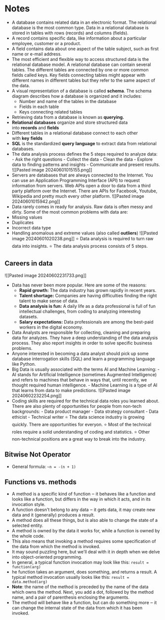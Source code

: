 # Notes

- A database contains related data in an electronic format. The relational database is the most common type. Data in a relational database is stored in tables with rows (records) and columns (fields).
- A record contains specific data, like information about a particular employee, customer or a product.
- A field contains data about one aspect of the table subject, such as first name or e-mail address.
- The most efficient and flexible way to access structured data is the relational database model. A relational database can contain several tables. The different tables are connected by one or more common fields called keys. Key fields connecting tables might appear with different names in different tables but they refer to the same aspect of the data.
- A visual representation of a database is called **schema**. The schema diagram describes how a database is organized and it includes:
  - Number and name of the tables in the database
  - Fields in each table
  - Keys connecting related tables
- Retrieving data from a database is known as **querying.**
- **Relational databases** organize and store structured data into **records** and **fields**
- Different tables in a relational database connect to each other with **key** **fields**
- **SQL** is the standardized **query** **language** to extract data from relational databases.
- The data analysis process defines the 5 steps required to analyze data:  - Ask the right questions - Collect the data - Clean the data - Explore data to finding patterns and insights - Communicate and present results.
  ![[Pasted image 20240601015155.png]]
- Servers are databases that are always connected to the Internet. You can use an Application Programming Interface (API) to request information from servers. Web APIs open a door to data from a third party platform over the Internet. There are APIs for Facebook, Youtube, Wikipedia and pretty much every other platform.
  ![[Pasted image 20240601015942.png]]
- Data rarely comes in ready for analysis. Raw data is often messy and dirty. Some of the most common problems with data are:
- Missing values
- Duplicates
- Incorrect data type
- Handling anomalous and extreme values (also called **outliers**)
  ![[Pasted image 20240601020238.png]]
  ⭐ Data analysis is required to turn raw data into insights.
  ⭐ The data analysis process consists of 5 steps.

## Careers in data

![[Pasted image 20240602231733.png]]

- Data has never been more popular. Here are some of the reasons:
  - **Rapid growth:** The data industry has grown rapidly in recent years.
  - **Talent shortage:** Companies are having difficulties finding the right talent to make sense of data.
  - **Data analysis is fun:** A daily life as a data professional is full of fun intellectual challenges, from coding to analyzing interesting datasets.
  - **Salary expectations:** Data professionals are among the best-paid workers in the digital economy.
- Data Analysts are responsible for collecting, cleaning and preparing data for analyzes. They have a deep understanding of the data analysis process. They also report insights in order to solve specific business problems.
- Anyone interested in becoming a data analyst should pick up some database interrogation skills (SQL) and learn a programming language like Python.
- Big Data is usually associated with the terms AI and Machine Learning: - AI stands for Artificial Intelligence (sometimes Augmented Intelligence) and refers to machines that behave in ways that, until recently, we thought required human intelligence. - Machine Learning is a type of AI that learns from data to make predictions.
  ![[Pasted image 20240602232254.png]]
- Coding skills are required for the technical data roles you learned about. There are also plenty of opportunities for people from non-tech backgrounds: - Data product manager - Data strategy consultant - Data ethicist - Technical writer
  ⭐ The data science industry is growing quickly. There are opportunities for everyon.
  ⭐ Most of the technical roles require a solid understanding of coding and statistics.
  ⭐ Other non-technical positions are a great way to break into the industry.

## Bitwise Not Operator

- General formula: `~n = -(n + 1)`

## Functions vs. methods

- A method is a specific kind of function ‒ it behaves like a function and looks like a function, but differs in the way in which it acts, and in its invocation style.
- A function doesn't belong to any data ‒ it gets data, it may create new data and it (generally) produces a result.
- A method does all these things, but is also able to change the state of a selected entity.
- A method is owned by the data it works for, while a function is owned by the whole code.
- This also means that invoking a method requires some specification of the data from which the method is invoked.
- It may sound puzzling here, but we'll deal with it in depth when we delve into object-oriented programming.
- In general, a typical function invocation may look like this:
  `result = function(arg)`
- he function takes an argument, does something, and returns a result. A typical method invocation usually looks like this:
  `result = data.method(arg)`
- **Note**: the name of the method is preceded by the name of the data which owns the method. Next, you add a dot, followed by the method name, and a pair of parenthesis enclosing the arguments.
- The method will behave like a function, but can do something more ‒ it can change the internal state of the data from which it has been invoked.

